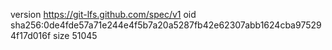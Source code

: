 version https://git-lfs.github.com/spec/v1
oid sha256:0de4fde57a71e244e4f5b7a20a5287fb42e62307abb1624cba975294f17d016f
size 51045
